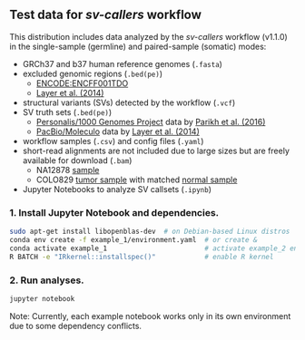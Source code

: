 ## Test data for _sv-callers_ workflow

This distribution includes data analyzed by the _sv-callers_ workflow (v1.1.0)
in the single-sample (germline) and paired-sample (somatic) modes:

- GRCh37 and b37 human reference genomes (`.fasta`)
- excluded genomic regions (`.bed(pe)`)
  - [ENCODE:ENCFF001TDO](http://identifiers.org/encode/ENCFF001TDO)
  - [Layer et al. (2014)](https://genomebiology.biomedcentral.com/articles/10.1186/gb-2014-15-6-r84#ref-CR28)
- structural variants (SVs) detected by the workflow (`.vcf`)
- SV truth sets (`.bed(pe)`)
  - [Personalis/1000 Genomes Project](https://ftp-trace.ncbi.nlm.nih.gov/giab/ftp/technical/svclassify_Manuscript/Supplementary_Information/Personalis_1000_Genomes_deduplicated_deletions.bed)
  data by [Parikh et al. (2016)](https://doi.org/10.1186/s12864-016-2366-2)
  - [PacBio/Moleculo](https://static-content.springer.com/esm/art%3A10.1186%2Fgb-2014-15-6-r84/MediaObjects/13059_2013_3363_MOESM4_ESM.zip) data by [Layer et al. (2014)](https://doi.org/10.1186/gb-2014-15-6-r84)
- workflow samples (`.csv`) and config files (`.yaml`)
- short-read alignments are not included due to large sizes but are
  freely available for download (`.bam`)
  - NA12878 [sample](https://ftp-trace.ncbi.nlm.nih.gov/giab/ftp/data/NA12878/NIST_NA12878_HG001_HiSeq_300x/RMNISTHS_30xdownsample.bam)
  - COLO829 [tumor sample](https://identifiers.org/ena.embl:ERX2765496) with matched
    [normal sample](https://identifiers.org/ena.embl:ERX2765495)
- Jupyter Notebooks to analyze SV callsets (`.ipynb`)


### 1. Install Jupyter Notebook and dependencies.

```bash
sudo apt-get install libopenblas-dev  # on Debian-based Linux distros
conda env create -f example_1/environment.yaml  # or create &
conda activate example_1                        # activate example_2 env
R BATCH -e "IRkernel::installspec()"            # enable R kernel
```

### 2. Run analyses.

```bash
jupyter notebook
```

Note: Currently, each example notebook works only in its own environment due to
some dependency conflicts.
